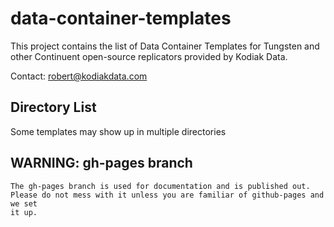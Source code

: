 # data-container-templates
This project contains the list of Data Container Templates for Tungsten and other Continuent open-source replicators provided by Kodiak Data. 

Contact:   robert@kodiakdata.com


## Directory List

   
   
   Some templates may show up in multiple directories

## WARNING:  gh-pages branch
	The gh-pages branch is used for documentation and is published out.
	Please do not mess with it unless you are familiar of github-pages and we set 
	it up.
	
	
	
